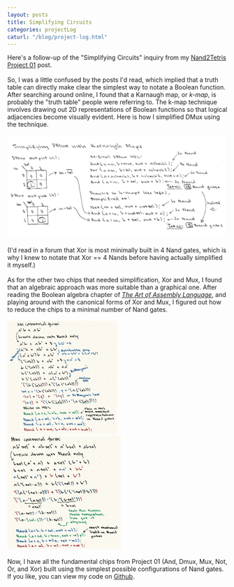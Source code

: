 ```yaml
---
layout: posts
title: Simplifying Circuits
categories: projectLog
caturl: "/blog/project-log.html"
---
```

Here's a follow-up of the "Simplifying Circuits" inquiry from my <a href="/projectjournal/2023/03/28/boolean-functions.html" target="_blank"><u>N</u>and2Tetris Project 01</a> post.
<br><br>
So, I was a little confused by the posts I'd read, which implied that a truth table can directly make clear the simplest way to notate a Boolean function. After searching around online, I found that a Karnaugh map, or <i>k-map</i>, is probably the "truth table" people were referring to. The k-map technique involves drawing out 2D representations of Boolean functions so that logical adjacencies become visually evident. Here is how I simplified DMux using the technique.
<br><br><a href="/images/for-posts/simplify_dmux.png" target="_blank"><img src="/images/for-posts/simplify_dmux.png" width="500px"></a>
<br><br>(I'd read in a forum that Xor is most minimally built in 4 Nand gates, which is why I knew to notate that Xor == 4 Nands before having actually simplified it myself.)
<br><br>As for the other two chips that needed simplification, Xor and Mux, I found that an algebraic approach was more suitable than a graphical one. After reading the Boolean algebra chapter of <a href="https://www.ic.unicamp.br/~pannain/mc404/aulas/pdfs/Art%20Of%20Intel%20x86%20Assembly.pdf" target="_blank"><i><u>T</u>he Art of Assembly Language</i></a>, and playing around with the canonical forms of Xor and Mux, I figured out how to reduce the chips to a minimal number of Nand gates.
<br><br><a href="/images/for-posts/xor_breakdown.png" target="_blank"><img src="/images/for-posts/xor_breakdown.png" height="260px"></a> <a href="/images/for-posts/mux_breakdown.png" target="_blank"><img src="/images/for-posts/mux_breakdown.png" height="260px"></a>
<br><br>Now, I have all the fundamental chips from Project 01 (And, Dmux, Mux, Not, Or, and Xor) built using the simplest possible configurations of Nand gates. If you like, you can view my code on <a href="https://github.com/wangzi190/nand2tetris/tree/master/01" target="_blank"><u>G</u>ithub</a>.